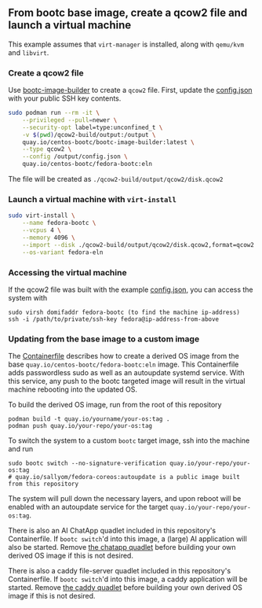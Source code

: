 ## From bootc base image, create a qcow2 file and launch a virtual machine

This example assumes that `virt-manager` is installed, along with `qemu/kvm` and `libvirt`. 

### Create a qcow2 file

Use [bootc-image-builder](https://github.com/osbuild/bootc-image-builder) to create a `qcow2` file.
First, update the [config.json](./qcow2-build/output/config.json) with your public SSH key contents.

```bash
sudo podman run --rm -it \
    --privileged --pull=newer \
    --security-opt label=type:unconfined_t \
    -v $(pwd)/qcow2-build/output:/output \
    quay.io/centos-bootc/bootc-image-builder:latest \
    --type qcow2 \
    --config /output/config.json \
    quay.io/centos-bootc/fedora-bootc:eln
```

The file will be created as `./qcow2-build/output/qcow2/disk.qcow2`

### Launch a virtual machine with `virt-install`

```bash
sudo virt-install \
    --name fedora-bootc \
    --vcpus 4 \
    --memory 4096 \
    --import --disk ./qcow2-build/output/qcow2/disk.qcow2,format=qcow2 \
    --os-variant fedora-eln
```

### Accessing the virtual machine

If the qcow2 file was built with the example [config.json](./qcow2-build/output/config.json), you can access the system with

```
sudo virsh domifaddr fedora-bootc (to find the machine ip-address)
ssh -i /path/to/private/ssh-key fedora@ip-address-from-above
```

### Updating from the base image to a custom image

The [Containerfile](./Containerfile) describes how to create a derived OS image from the base `quay.io/centos-bootc/fedora-bootc:eln` image.
This Containerfile adds passwordless sudo as well as an autoupdate systemd service. With this service, any push to the bootc targeted image
will result in the virtual machine rebooting into the updated OS.

To build the derived OS image, run from the root of this repository

```
podman build -t quay.io/yourname/your-os:tag .
podman push quay.io/your-repo/your-os:tag
```

To switch the system to a custom `bootc` target image, ssh into the machine and run

```
sudo bootc switch --no-signature-verification quay.io/your-repo/your-os:tag
# quay.io/sallyom/fedora-coreos:autoupdate is a public image built from this repository
```

The system will pull down the necessary layers, and upon reboot will be enabled with an autoupdate service
for the target `quay.io/your-repo/your-os:tag`.

There is also an AI ChatApp quadlet included in this repository's Containerfile.
If `bootc switch`'d into this image, a (large) AI application will also be started. Remove [the chatapp quadlet](./usr/share/containers/systemd/chatapp.container)
before building your own derived OS image if this is not desired.

There is also a caddy file-server quadlet included in this repository's Containerfile.
If `bootc switch`'d into this image, a caddy application will be started. Remove [the caddy quadlet](./usr/share/containers/systemd/hello.container)
before building your own derived OS image if this is not desired.

